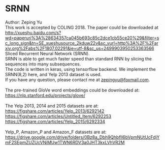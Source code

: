 # SRNN
Author: Zeping Yu  <br />
This work is accepted by COLING 2018. The paper could be downloaded at http://xueshu.baidu.com/s?wd=paperuri%3A%28634357ca045b693c85c2dce1cb55ce20%29&filter=sc_long_sign&tn=SE_xueshusource_2kduw22v&sc_vurl=http%3A%2F%2Farxiv.org%2Fabs%2F1807.02291&ie=utf-8&sc_us=2499903950253363566<br />
Sliced Recurrent Neural Network (SRNN).  <br />
SRNN is able to get much faster speed than standard RNN by slicing the sequences into many subsequences.  <br />
The code is written in keras, using tensorflow backend. We implement the SRNN(8,2) here, and Yelp 2013 dataset is used.  <br />
If you have any question, please contact me at zepingyu@foxmail.com. <br />
<br />
The pre-trained GloVe word embeddings could be downloaded at:  <br /> 
https://nlp.stanford.edu/projects/glove/ <br />
<br />
The Yelp 2013, 2014 and 2015 datasets are at:  <br /> 
https://figshare.com/articles/Yelp_2013/6292142  <br />
https://figshare.com/articles/Untitled_Item/6292253  <br />
https://figshare.com/articles/Yelp_2015/6292334  <br />
<br />
Yelp_P, Amazon_P and Amazon_F datasets are at: https://drive.google.com/drive/folders/0Bz8a_Dbh9Qhbfll6bVpmNUtUcFdjYmF2SEpmZUZUcVNiMUw1TWN6RDV3a0JHT3kxLVhVR2M  <br />

